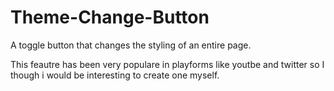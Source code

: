 # Theme-Change-Button
A toggle button that changes the styling of an entire page. 

This feautre has been very populare in playforms like youtbe and twitter so I though i would be interesting to create one myself.
